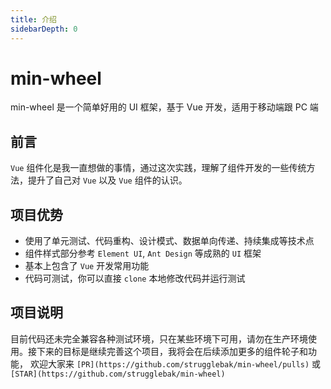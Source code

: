 ```yaml
---
title: 介绍
sidebarDepth: 0
---
```

# min-wheel

min-wheel 是一个简单好用的 UI 框架，基于 Vue 开发，适用于移动端跟 PC 端

## 前言
`Vue` 组件化是我一直想做的事情，通过这次实践，理解了组件开发的一些传统方法，提升了自己对 `Vue` 以及 `Vue` 组件的认识。

## 项目优势
- 使用了单元测试、代码重构、设计模式、数据单向传递、持续集成等技术点
- 组件样式部分参考 `Element UI`, `Ant Design` 等成熟的 `UI` 框架
- 基本上包含了 `Vue` 开发常用功能
- 代码可测试，你可以直接 `clone` 本地修改代码并运行测试

## 项目说明
目前代码还未完全兼容各种测试环境，只在某些环境下可用，请勿在生产环境使用。接下来的目标是继续完善这个项目，我将会在后续添加更多的组件轮子和功能，
欢迎大家来 `[PR](https://github.com/strugglebak/min-wheel/pulls)` 或 `[STAR](https://github.com/strugglebak/min-wheel)`

